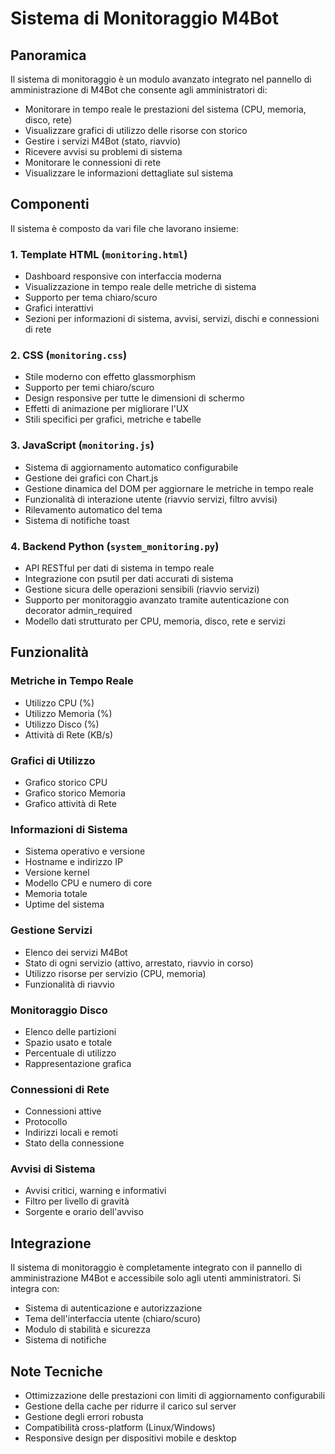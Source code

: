 # Sistema di Monitoraggio M4Bot

## Panoramica

Il sistema di monitoraggio è un modulo avanzato integrato nel pannello di amministrazione di M4Bot che consente agli amministratori di:

- Monitorare in tempo reale le prestazioni del sistema (CPU, memoria, disco, rete)
- Visualizzare grafici di utilizzo delle risorse con storico
- Gestire i servizi M4Bot (stato, riavvio)
- Ricevere avvisi su problemi di sistema
- Monitorare le connessioni di rete
- Visualizzare le informazioni dettagliate sul sistema

## Componenti

Il sistema è composto da vari file che lavorano insieme:

### 1. Template HTML (`monitoring.html`)
- Dashboard responsive con interfaccia moderna
- Visualizzazione in tempo reale delle metriche di sistema
- Supporto per tema chiaro/scuro
- Grafici interattivi
- Sezioni per informazioni di sistema, avvisi, servizi, dischi e connessioni di rete

### 2. CSS (`monitoring.css`)
- Stile moderno con effetto glassmorphism
- Supporto per temi chiaro/scuro
- Design responsive per tutte le dimensioni di schermo
- Effetti di animazione per migliorare l'UX
- Stili specifici per grafici, metriche e tabelle

### 3. JavaScript (`monitoring.js`)
- Sistema di aggiornamento automatico configurabile
- Gestione dei grafici con Chart.js
- Gestione dinamica del DOM per aggiornare le metriche in tempo reale
- Funzionalità di interazione utente (riavvio servizi, filtro avvisi)
- Rilevamento automatico del tema
- Sistema di notifiche toast

### 4. Backend Python (`system_monitoring.py`)
- API RESTful per dati di sistema in tempo reale
- Integrazione con psutil per dati accurati di sistema
- Gestione sicura delle operazioni sensibili (riavvio servizi)
- Supporto per monitoraggio avanzato tramite autenticazione con decorator admin_required
- Modello dati strutturato per CPU, memoria, disco, rete e servizi

## Funzionalità

### Metriche in Tempo Reale
- Utilizzo CPU (%)
- Utilizzo Memoria (%)
- Utilizzo Disco (%)
- Attività di Rete (KB/s)

### Grafici di Utilizzo
- Grafico storico CPU
- Grafico storico Memoria
- Grafico attività di Rete

### Informazioni di Sistema
- Sistema operativo e versione
- Hostname e indirizzo IP
- Versione kernel
- Modello CPU e numero di core
- Memoria totale
- Uptime del sistema

### Gestione Servizi
- Elenco dei servizi M4Bot
- Stato di ogni servizio (attivo, arrestato, riavvio in corso)
- Utilizzo risorse per servizio (CPU, memoria)
- Funzionalità di riavvio

### Monitoraggio Disco
- Elenco delle partizioni
- Spazio usato e totale
- Percentuale di utilizzo
- Rappresentazione grafica

### Connessioni di Rete
- Connessioni attive
- Protocollo
- Indirizzi locali e remoti
- Stato della connessione

### Avvisi di Sistema
- Avvisi critici, warning e informativi
- Filtro per livello di gravità
- Sorgente e orario dell'avviso

## Integrazione

Il sistema di monitoraggio è completamente integrato con il pannello di amministrazione M4Bot e accessibile solo agli utenti amministratori. Si integra con:

- Sistema di autenticazione e autorizzazione
- Tema dell'interfaccia utente (chiaro/scuro)
- Modulo di stabilità e sicurezza
- Sistema di notifiche

## Note Tecniche

- Ottimizzazione delle prestazioni con limiti di aggiornamento configurabili
- Gestione della cache per ridurre il carico sul server
- Gestione degli errori robusta
- Compatibilità cross-platform (Linux/Windows)
- Responsive design per dispositivi mobile e desktop 